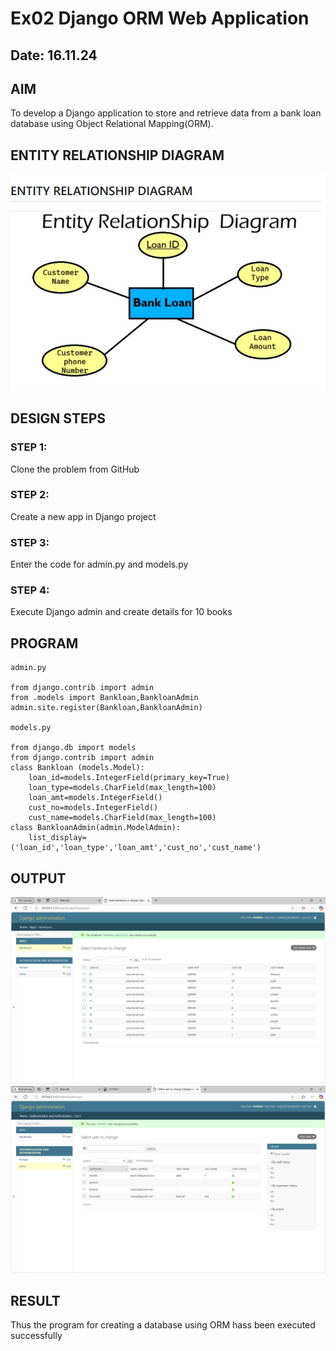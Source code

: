 # Ex02 Django ORM Web Application
## Date: 16.11.24

## AIM
To develop a Django application to store and retrieve data from a bank loan database using Object Relational Mapping(ORM).

## ENTITY RELATIONSHIP DIAGRAM
![alt text](<WhatsApp Image 2024-11-18 at 09.28.18_255a3614.jpg>)


## DESIGN STEPS

### STEP 1:
Clone the problem from GitHub

### STEP 2:
Create a new app in Django project

### STEP 3:
Enter the code for admin.py and models.py

### STEP 4:
Execute Django admin and create details for 10 books

## PROGRAM
```
admin.py 

from django.contrib import admin
from .models import Bankloan,BankloanAdmin
admin.site.register(Bankloan,BankloanAdmin)

models.py

from django.db import models
from django.contrib import admin
class Bankloan (models.Model):
    loan_id=models.IntegerField(primary_key=True)
    loan_type=models.CharField(max_length=100)
    loan_amt=models.IntegerField()
    cust_no=models.IntegerField()
    cust_name=models.CharField(max_length=100)
class BankloanAdmin(admin.ModelAdmin):
    list_display=('loan_id','loan_type','loan_amt','cust_no','cust_name')

```
## OUTPUT
![alt text](<Screenshot 2024-11-18 091034.png>)
![alt text]({E004912B-AECB-4C8F-BF08-B81CD6715437}-1.png)

## RESULT
Thus the program for creating a database using ORM hass been executed successfully

